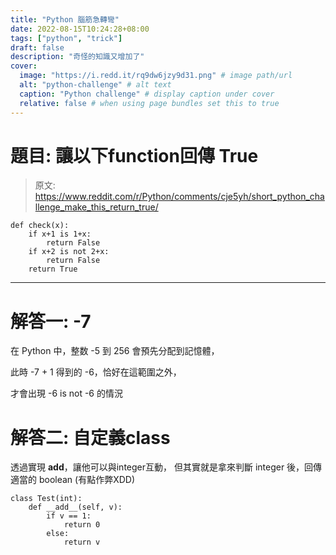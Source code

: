 ```yaml
---
title: "Python 腦筋急轉彎"
date: 2022-08-15T10:24:28+08:00
tags: ["python", "trick"]
draft: false
description: "奇怪的知識又增加了"
cover:
  image: "https://i.redd.it/rq9dw6jzy9d31.png" # image path/url
  alt: "python-challenge" # alt text
  caption: "Python challenge" # display caption under cover
  relative: false # when using page bundles set this to true
---
```


# 題目: 讓以下function回傳 True
> 原文: https://www.reddit.com/r/Python/comments/cje5yh/short_python_challenge_make_this_return_true/

```python3
def check(x):
    if x+1 is 1+x:
        return False
    if x+2 is not 2+x:
        return False
    return True
```

---

# 解答一: -7
在 Python 中，整数 -5 到 256 會預先分配到記憶體，

此時 -7 + 1 得到的 -6，恰好在這範圍之外，

才會出現 -6 is not -6 的情況


# 解答二: 自定義class
透過實現 __add__，讓他可以與integer互動，
但其實就是拿來判斷 integer 後，回傳適當的 boolean (有點作弊XDD)

```python3
class Test(int):
    def __add__(self, v):
        if v == 1:
            return 0
        else:
            return v
```
